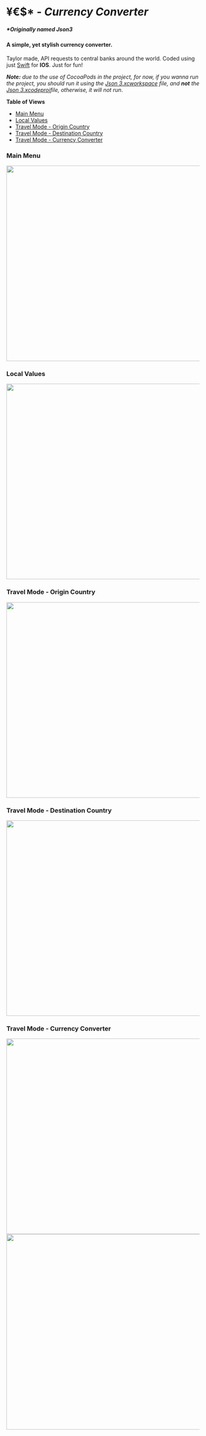# &yen;&euro;$\*  - *Currency Converter*
##### \*Originally named *Json3*
#### A simple, yet stylish currency converter. 
Taylor made, API requests to central banks around the world.
Coded using just [Swift](https://github.com/apple/swift) for **IOS**.
Just for fun!

***Note:*** *due to the use of CocoaPods in the project, for now, if you wanna run the project, you should run it using the [Json 3.xcworkspace](https://github.com/seb-salazar/YES-iOS/tree/master/Json%203.xcworkspace) file, and **not** the [Json 3.xcodeproj](https://github.com/seb-salazar/YES-iOS/tree/master/Json%203.xcodeproj)file, otherwise, it will not run*.

**Table of Views**
* [Main Menu](#1)
* [Local Values](#2)
* [Travel Mode - Origin Country](#3)
* [Travel Mode - Destination Country](#4)
* [Travel Mode - Currency Converter](#5)

### Main Menu
<a name="1">
<img src="gitImages/1.png" width="510">
</a>

### Local Values
<a name="2">
<img src="gitImages/2.png" width="510">
</a>

### Travel Mode - Origin Country
<a name="3">
<img src="gitImages/3.png" width="510">
</a>

### Travel Mode - Destination Country
<a name="4">
<img src="gitImages/4.png" width="510">
</a>

### Travel Mode - Currency Converter
<a name="5">
<div> 
    <img src="gitImages/5.png" width="510">
    <img src="gitImages/6.png" width="510">
</div>
</a>